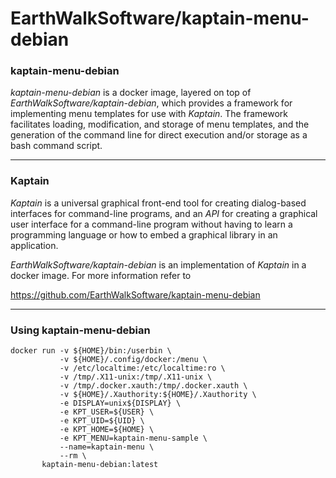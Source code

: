 # EarthWalkSoftware/kaptain-menu-debian

### kaptain-menu-debian

*kaptain-menu-debian* is a docker image, layered on top of *EarthWalkSoftware/kaptain-debian*, which provides a framework for implementing menu templates for use with *Kaptain*.  The framework facilitates loading, modification, and storage of menu templates, and the generation of the command line for direct execution and/or storage as a bash command script.

_____________________

### Kaptain

*Kaptain* is a universal graphical front-end tool for creating dialog-based interfaces for command-line programs, and an *API* for creating a graphical user interface for a command-line program without having to learn a programming language or how to embed a graphical library in an application.

*EarthWalkSoftware/kaptain-debian* is an implementation of *Kaptain* in a docker image.  For more information refer to

  https://github.com/EarthWalkSoftware/kaptain-menu-debian

________

### Using kaptain-menu-debian


    docker run -v ${HOME}/bin:/userbin \
               -v ${HOME}/.config/docker:/menu \
               -v /etc/localtime:/etc/localtime:ro \
               -v /tmp/.X11-unix:/tmp/.X11-unix \
               -v /tmp/.docker.xauth:/tmp/.docker.xauth \
               -v ${HOME}/.Xauthority:${HOME}/.Xauthority \
               -e DISPLAY=unix${DISPLAY} \
               -e KPT_USER=${USER} \
               -e KPT_UID=${UID} \
               -e KPT_HOME=${HOME} \
               -e KPT_MENU=kaptain-menu-sample \
               --name=kaptain-menu \
               --rm \
           kaptain-menu-debian:latest

